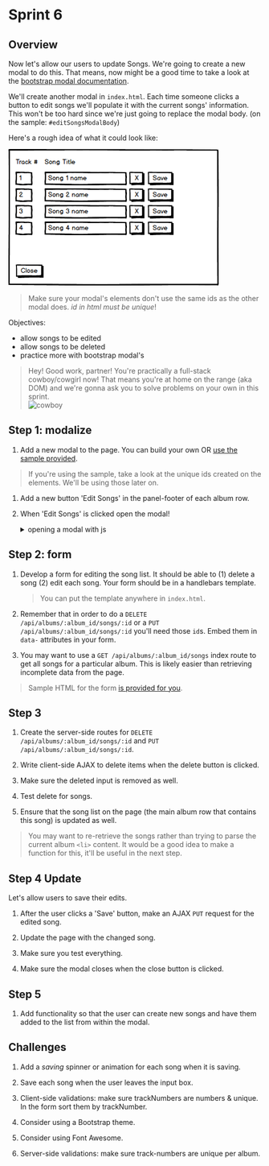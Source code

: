 # Sprint 6

## Overview

Now let's allow our users to update Songs.  We're going to create a new modal to do this.
That means, now might be a good time to take a look at the [bootstrap modal documentation](http://getbootstrap.com/javascript/#modals).

We'll create another modal in `index.html`.  Each time someone clicks a button to edit songs we'll populate it with the current songs' information.  This won't be too hard since we're just going to replace the modal body. (on the sample: `#editSongsModalBody`)

Here's a rough idea of what it could look like:

![Edit Songs Modal](/docs/assets/images/edit_songs.png)

> Make sure your modal's elements don't use the same ids as the other modal does.  *id in html must be unique*!

Objectives:

* allow songs to be edited
* allow songs to be deleted
* practice more with bootstrap modal's

> Hey! Good work, partner!
> You're practically a full-stack cowboy/cowgirl now!  That means you're at home on the range (aka DOM) and we're gonna ask you to solve problems on your own in this sprint.  
![cowboy](https://m.popkey.co/e5a568/7grXg.gif)

## Step 1: modalize

1. Add a new modal to the page.  You can build your own OR [use the sample provided](/docs/code_samples/sprint6_modal.html).

> If you're using the sample, take a look at the unique ids created on the elements.  We'll be using those later on.

1. Add a new button 'Edit Songs' in the panel-footer of each album row.

1. When 'Edit Songs' is clicked open the modal!

	<details><summary>opening a modal with js</summary>
	
	```js
	// STUDENT! memorizify this!
	$('#fooModal').modal('show');
	```
	
	</details>

## Step 2: form



1. Develop a form for editing the song list.  It should be able to 
	(1) delete a song (2) edit each song. Your form should be in a handlebars template.  
	> You can put the template anywhere in `index.html`.

1. Remember that in order to do a `DELETE /api/albums/:album_id/songs/:id` or a `PUT /api/albums/:album_id/songs/:id` you'll need those `id`s.  Embed them in `data-` attributes in your form.

1. You may want to use a `GET /api/albums/:album_id/songs` index route to get all songs for a particular album.  This is likely easier than retrieving incomplete data from the page.

> Sample HTML for the form <a href="/docs/code_samples/sprint6_inline_form.html">is provided for you</a>.

## Step 3

1. Create the server-side routes for `DELETE /api/albums/:album_id/songs/:id` and `PUT /api/albums/:album_id/songs/:id`.

1. Write client-side AJAX to delete items when the delete button is clicked.

1. Make sure the deleted input is removed as well.

1. Test delete for songs.

1. Ensure that the song list on the page (the main album row that contains this song) is updated as well.

> You may want to re-retrieve the songs rather than trying to parse the current album `<li>` content.
> It would be a good idea to make a function for this, it'll be useful in the next step.

## Step 4 Update  

Let's allow users to save their edits.

1. After the user clicks a 'Save' button, make an AJAX `PUT` request for the edited song.  

1. Update the page with the changed song.

1. Make sure you test everything.

1. Make sure the modal closes when the close button is clicked.


## Step 5

1. Add functionality so that the user can create new songs and have them added to the list from within the modal.


## Challenges

1. Add a _saving_ spinner or animation for each song when it is saving.

1. Save each song when the user leaves the input box.

1. Client-side validations: make sure trackNumbers are numbers & unique.  In the form sort them by trackNumber.

1. Consider using a Bootstrap theme.

1. Consider using Font Awesome.

1. Server-side validations: make sure track-numbers are unique per album.  

